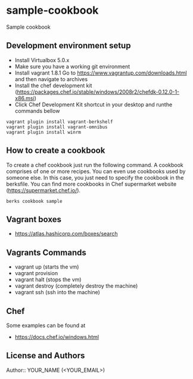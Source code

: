 # sample-cookbook

Sample cookbook


## Development environment setup

- Install Virtualbox 5.0.x
- Make sure you have a working git environment
- Install vagrant 1.8.1 Go to https://www.vagrantup.com/downloads.html and then navigate to archives
- Install the chef development kit (https://packages.chef.io/stable/windows/2008r2/chefdk-0.12.0-1-x86.msi)
- Click Chef Development Kit shortcut in your desktop and runthe commands bellow

```
vagrant plugin install vagrant-berkshelf
vagrant plugin install vagrant-omnibus
vagrant plugin install winrm
```

## How to create a cookbook

To create a chef cookbook just run the following command. A cookbook comprises of one or more recipes. You can even use cookbooks used by someone else. In this case, you just need to specify the cookbook in the berksfile. You can find more cookbooks in Chef supermarket website (https://supermarket.chef.io/).


```
berks cookbook sample
```

## Vagrant boxes

- https://atlas.hashicorp.com/boxes/search

## Vagrants Commands

- vagrant up (starts the vm)
- vagrant provision
- vagrant halt (stops the vm)
- vagrant destroy (completely destroy the machine)
- vagrant ssh (ssh into the machine)

## Chef

Some examples can be found at

- https://docs.chef.io/windows.html


## License and Authors

Author:: YOUR_NAME (<YOUR_EMAIL>)
